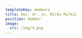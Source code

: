 ```yaml
---
templateKey: members
title: Doc. dr. sc. Mirko Mirkić
position: member
image:
  src: /img/4.png
---
```

